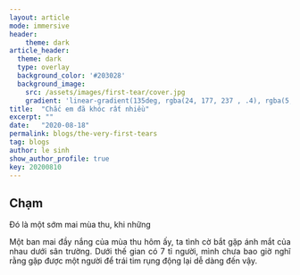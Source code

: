 ```yaml
---
layout: article
mode: immersive
header: 
    theme: dark
article_header:
  theme: dark
  type: overlay
  background_color: '#203028'
  background_image:
    src: /assets/images/first-tear/cover.jpg
    gradient: 'linear-gradient(135deg, rgba(24, 177, 237 , .4), rgba(5,20,20,.2))'
title:  "Chắc em đã khóc rất nhiều"
excerpt: ""
date:   "2020-08-18"
permalink: blogs/the-very-first-tears
tag: blogs
author: le sinh
show_author_profile: true
key: 20200810
---
```

## Chạm

<p style='text-align: justify;'>
Đó là một sớm mai mùa thu, khi những 
</p>

<p style='text-align: justify;'>
Một ban mai đầy nắng của mùa thu hôm ấy, ta tình cờ bắt gặp ánh mắt của nhau dưới sân trường. Dưới thế gian có 7 tỉ người, mình chưa bao giờ nghĩ rằng gặp được một người để trái tim rụng động lại dễ dàng đến vậy. 